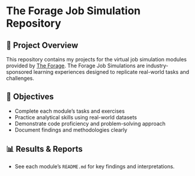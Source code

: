 # The Forage Job Simulation Repository
## 🚀 Project Overview
This repository contains my projects for the virtual job simulation modules provided by [The Forage](https://www.theforage.com). The Forage Job Simulations are industry-sponsored learning experiences designed to replicate real-world tasks and challenges.
## 🎯 Objectives
- Complete each module’s tasks and exercises
- Practice analytical skills using real-world datasets
- Demonstrate code proficiency and problem-solving approach
- Document findings and methodologies clearly
## 📊 Results & Reports
- See each module’s `README.md` for key findings and interpretations.
